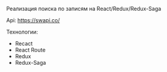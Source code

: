 Реализация поиска по записям на React/Redux/Redux-Saga

Api: https://swapi.co/

Технологии:
- Recact
- React Route
- Redux
- Redux-Saga


